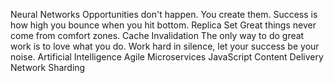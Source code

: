 Neural Networks Opportunities don't happen. You create them. Success is how high you bounce when you hit bottom. Replica Set Great things never come from comfort zones. Cache Invalidation
The only way to do great work is to love what you do. Work hard in silence, let your success be your noise. Artificial Intelligence Agile Microservices JavaScript Content Delivery Network Sharding
